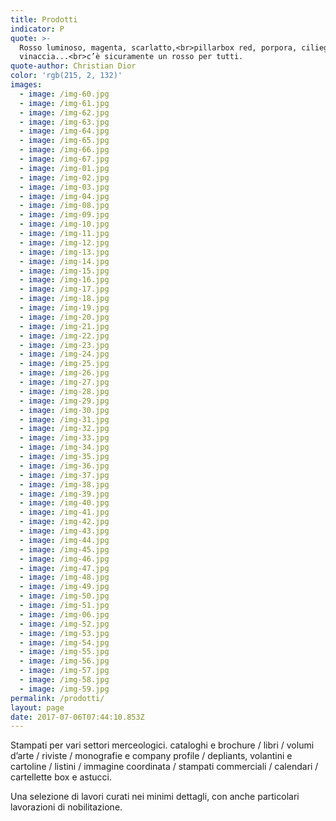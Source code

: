 ```yaml
---
title: Prodotti
indicator: P
quote: >-
  Rosso luminoso, magenta, scarlatto,<br>pillarbox red, porpora, ciliegio,
  vinaccia...<br>c’è sicuramente un rosso per tutti.
quote-author: Christian Dior
color: 'rgb(215, 2, 132)'
images:
  - image: /img-60.jpg
  - image: /img-61.jpg
  - image: /img-62.jpg
  - image: /img-63.jpg
  - image: /img-64.jpg
  - image: /img-65.jpg
  - image: /img-66.jpg
  - image: /img-67.jpg
  - image: /img-01.jpg
  - image: /img-02.jpg
  - image: /img-03.jpg
  - image: /img-04.jpg
  - image: /img-08.jpg
  - image: /img-09.jpg
  - image: /img-10.jpg
  - image: /img-11.jpg
  - image: /img-12.jpg
  - image: /img-13.jpg
  - image: /img-14.jpg
  - image: /img-15.jpg
  - image: /img-16.jpg
  - image: /img-17.jpg
  - image: /img-18.jpg
  - image: /img-19.jpg
  - image: /img-20.jpg
  - image: /img-21.jpg
  - image: /img-22.jpg
  - image: /img-23.jpg
  - image: /img-24.jpg
  - image: /img-25.jpg
  - image: /img-26.jpg
  - image: /img-27.jpg
  - image: /img-28.jpg
  - image: /img-29.jpg
  - image: /img-30.jpg
  - image: /img-31.jpg
  - image: /img-32.jpg
  - image: /img-33.jpg
  - image: /img-34.jpg
  - image: /img-35.jpg
  - image: /img-36.jpg
  - image: /img-37.jpg
  - image: /img-38.jpg
  - image: /img-39.jpg
  - image: /img-40.jpg
  - image: /img-41.jpg
  - image: /img-42.jpg
  - image: /img-43.jpg
  - image: /img-44.jpg
  - image: /img-45.jpg
  - image: /img-46.jpg
  - image: /img-47.jpg
  - image: /img-48.jpg
  - image: /img-49.jpg
  - image: /img-50.jpg
  - image: /img-51.jpg
  - image: /img-06.jpg
  - image: /img-52.jpg
  - image: /img-53.jpg
  - image: /img-54.jpg
  - image: /img-55.jpg
  - image: /img-56.jpg
  - image: /img-57.jpg
  - image: /img-58.jpg
  - image: /img-59.jpg
permalink: /prodotti/
layout: page
date: 2017-07-06T07:44:10.853Z
---
```

Stampati per vari settori merceologici. cataloghi e brochure / libri / volumi d’arte / riviste / monografie e company profile / depliants, volantini e cartoline / listini / immagine coordinata / stampati commerciali / calendari / cartellette box e astucci.

Una selezione di lavori curati nei minimi dettagli, con anche particolari lavorazioni di nobilitazione.
